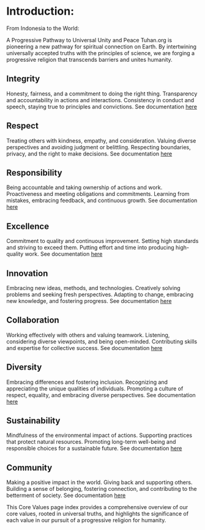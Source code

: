 # Introduction:
From Indonesia to the World:

A Progressive Pathway to Universal Unity and Peace
Tuhan.org is pioneering a new pathway for spiritual connection on Earth. By intertwining universally accepted truths with the principles of science, we are forging a progressive religion that transcends barriers and unites humanity.

## Integrity
Honesty, fairness, and a commitment to doing the right thing.
Transparency and accountability in actions and interactions.
Consistency in conduct and speech, staying true to principles and convictions.
See documentation [here](1_integrity.md)

## Respect
Treating others with kindness, empathy, and consideration.
Valuing diverse perspectives and avoiding judgment or belittling.
Respecting boundaries, privacy, and the right to make decisions.
See documentation [here](2_respect.md)

## Responsibility
Being accountable and taking ownership of actions and work.
Proactiveness and meeting obligations and commitments.
Learning from mistakes, embracing feedback, and continuous growth.
See documentation [here](3_responsibility.md)

## Excellence
Commitment to quality and continuous improvement.
Setting high standards and striving to exceed them.
Putting effort and time into producing high-quality work.
See documentation [here](4_excellence.md)

## Innovation
Embracing new ideas, methods, and technologies.
Creatively solving problems and seeking fresh perspectives.
Adapting to change, embracing new knowledge, and fostering progress.
See documentation [here](5_innovation.md)

## Collaboration
Working effectively with others and valuing teamwork.
Listening, considering diverse viewpoints, and being open-minded.
Contributing skills and expertise for collective success.
See documentation [here](6_collaboration.md)

## Diversity
Embracing differences and fostering inclusion.
Recognizing and appreciating the unique qualities of individuals.
Promoting a culture of respect, equality, and embracing diverse perspectives.
See documentation [here](7_diversity.md)

## Sustainability
Mindfulness of the environmental impact of actions.
Supporting practices that protect natural resources.
Promoting long-term well-being and responsible choices for a sustainable future.
See documentation [here](8_sustainability.md)

## Community
Making a positive impact in the world.
Giving back and supporting others.
Building a sense of belonging, fostering connection, and contributing to the betterment of society.
See documentation [here](9_community.md)

This Core Values page index provides a comprehensive overview of our core values, rooted in universal truths, and highlights the significance of each value in our pursuit of a progressive religion for humanity.